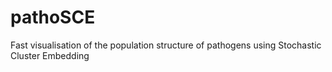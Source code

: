 # pathoSCE
Fast visualisation of the population structure of pathogens using Stochastic Cluster Embedding
